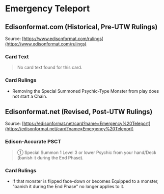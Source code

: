 # Emergency Teleport

## Edisonformat.com (Historical, Pre-UTW Rulings)

Source: [https://www.edisonformat.com/rulings](https://www.edisonformat.com/rulings)

### Card Text

> No card text found for this card.

### Card Rulings

*   Removing the Special Summoned Psychic-Type Monster from play does not start a Chain.

## Edisonformat.net (Revised, Post-UTW Rulings)

Source: [https://edisonformat.net/card?name=Emergency%20Teleport](https://edisonformat.net/card?name=Emergency%20Teleport)

### Edison-Accurate PSCT

> ① Special Summon 1 Level 3 or lower Psychic from your hand/Deck (banish it during the End Phase).

### Card Rulings

*   If that monster is flipped face-down or becomes Equipped to a monster, "banish it during the End Phase" no longer applies to it.
            